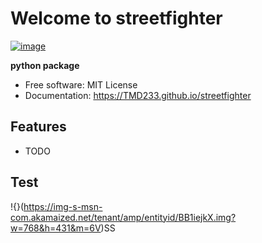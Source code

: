 # Welcome to streetfighter


[![image](https://img.shields.io/pypi/v/streetfighter.svg)](https://pypi.python.org/pypi/streetfighter)


**python package**


-   Free software: MIT License
-   Documentation: <https://TMD233.github.io/streetfighter>
    

## Features

-   TODO


## Test

!{}(https://img-s-msn-com.akamaized.net/tenant/amp/entityid/BB1iejkX.img?w=768&h=431&m=6V)SS